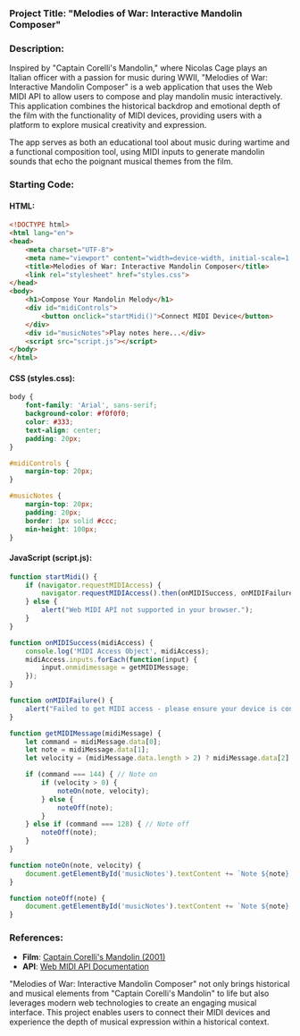 ### Project Title: **"Melodies of War: Interactive Mandolin Composer"**

### Description:
Inspired by "Captain Corelli's Mandolin," where Nicolas Cage plays an Italian officer with a passion for music during WWII, "Melodies of War: Interactive Mandolin Composer" is a web application that uses the Web MIDI API to allow users to compose and play mandolin music interactively. This application combines the historical backdrop and emotional depth of the film with the functionality of MIDI devices, providing users with a platform to explore musical creativity and expression.

The app serves as both an educational tool about music during wartime and a functional composition tool, using MIDI inputs to generate mandolin sounds that echo the poignant musical themes from the film.

### Starting Code:

#### HTML:
```html
<!DOCTYPE html>
<html lang="en">
<head>
    <meta charset="UTF-8">
    <meta name="viewport" content="width=device-width, initial-scale=1.0">
    <title>Melodies of War: Interactive Mandolin Composer</title>
    <link rel="stylesheet" href="styles.css">
</head>
<body>
    <h1>Compose Your Mandolin Melody</h1>
    <div id="midiControls">
        <button onclick="startMidi()">Connect MIDI Device</button>
    </div>
    <div id="musicNotes">Play notes here...</div>
    <script src="script.js"></script>
</body>
</html>
```

#### CSS (styles.css):
```css
body {
    font-family: 'Arial', sans-serif;
    background-color: #f0f0f0;
    color: #333;
    text-align: center;
    padding: 20px;
}

#midiControls {
    margin-top: 20px;
}

#musicNotes {
    margin-top: 20px;
    padding: 20px;
    border: 1px solid #ccc;
    min-height: 100px;
}
```

#### JavaScript (script.js):
```javascript
function startMidi() {
    if (navigator.requestMIDIAccess) {
        navigator.requestMIDIAccess().then(onMIDISuccess, onMIDIFailure);
    } else {
        alert("Web MIDI API not supported in your browser.");
    }
}

function onMIDISuccess(midiAccess) {
    console.log('MIDI Access Object', midiAccess);
    midiAccess.inputs.forEach(function(input) {
        input.onmidimessage = getMIDIMessage;
    });
}

function onMIDIFailure() {
    alert("Failed to get MIDI access - please ensure your device is connected properly.");
}

function getMIDIMessage(midiMessage) {
    let command = midiMessage.data[0];
    let note = midiMessage.data[1];
    let velocity = (midiMessage.data.length > 2) ? midiMessage.data[2] : 0;

    if (command === 144) { // Note on
        if (velocity > 0) {
            noteOn(note, velocity);
        } else {
            noteOff(note);
        }
    } else if (command === 128) { // Note off
        noteOff(note);
    }
}

function noteOn(note, velocity) {
    document.getElementById('musicNotes').textContent += `Note ${note} played at velocity ${velocity}\n`;
}

function noteOff(note) {
    document.getElementById('musicNotes').textContent += `Note ${note} released\n`;
}
```

### References:
- **Film**: [Captain Corelli's Mandolin (2001)](https://en.wikipedia.org/wiki/Captain_Corelli%27s_Mandolin_(film))
- **API**: [Web MIDI API Documentation](https://developer.mozilla.org/en-US/docs/Web/API/Web_MIDI_API)

"Melodies of War: Interactive Mandolin Composer" not only brings historical and musical elements from "Captain Corelli's Mandolin" to life but also leverages modern web technologies to create an engaging musical interface. This project enables users to connect their MIDI devices and experience the depth of musical expression within a historical context.